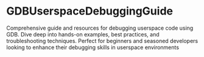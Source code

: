 # GDBUserspaceDebuggingGuide
Comprehensive guide and resources for debugging userspace code using GDB. Dive deep into hands-on examples, best practices, and troubleshooting techniques. Perfect for beginners and seasoned developers looking to enhance their debugging skills in userspace environments
